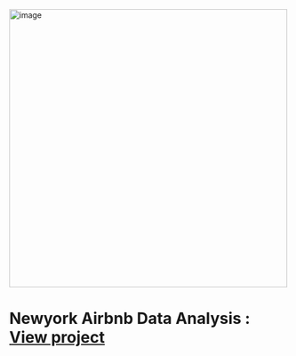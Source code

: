 
<img src="https://github.com/SaiDeepikaBandari/Data_Visualization_Projects/assets/163686372/8c1e2abd-3bb9-45b1-99ee-7ec10c6de943" alt="image" width="500">


# Newyork Airbnb Data Analysis : [View project](https://public.tableau.com/app/profile/sai.bandari/viz/NYCAirbnbDataAnalysis_17178816495800/NYCAIRBNBDATAANALYSIS)
